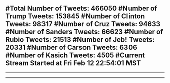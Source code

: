 #Total Number of Tweets: 466050 
#Number of Trump Tweets: 153845
#Number of Clinton Tweets: 98317
#Number of Cruz Tweets: 94633
#Number of Sanders Tweets: 66623
#Number of Rubio Tweets: 21513
#Number of Jeb! Tweets: 20331
#Number of Carson Tweets: 6306
#Number of Kasich Tweets: 4505
#Current Stream Started at Fri Feb 12 22:54:01 MST
---
---
---
